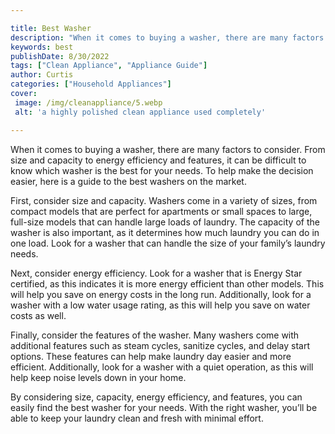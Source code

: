 ```yaml
---

title: Best Washer
description: "When it comes to buying a washer, there are many factors to consider. From size and capacity to energy efficiency and features, it...see more detail"
keywords: best
publishDate: 8/30/2022
tags: ["Clean Appliance", "Appliance Guide"]
author: Curtis
categories: ["Household Appliances"]
cover: 
 image: /img/cleanappliance/5.webp
 alt: 'a highly polished clean appliance used completely'

---
```


When it comes to buying a washer, there are many factors to consider. From size and capacity to energy efficiency and features, it can be difficult to know which washer is the best for your needs. To help make the decision easier, here is a guide to the best washers on the market.

First, consider size and capacity. Washers come in a variety of sizes, from compact models that are perfect for apartments or small spaces to large, full-size models that can handle large loads of laundry. The capacity of the washer is also important, as it determines how much laundry you can do in one load. Look for a washer that can handle the size of your family’s laundry needs.

Next, consider energy efficiency. Look for a washer that is Energy Star certified, as this indicates it is more energy efficient than other models. This will help you save on energy costs in the long run. Additionally, look for a washer with a low water usage rating, as this will help you save on water costs as well.

Finally, consider the features of the washer. Many washers come with additional features such as steam cycles, sanitize cycles, and delay start options. These features can help make laundry day easier and more efficient. Additionally, look for a washer with a quiet operation, as this will help keep noise levels down in your home.

By considering size, capacity, energy efficiency, and features, you can easily find the best washer for your needs. With the right washer, you’ll be able to keep your laundry clean and fresh with minimal effort.
